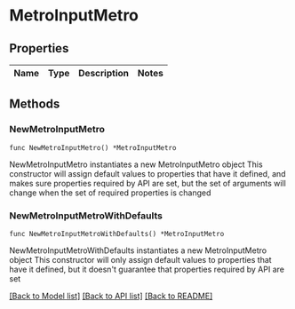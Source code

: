 # MetroInputMetro

## Properties

Name | Type | Description | Notes
------------ | ------------- | ------------- | -------------

## Methods

### NewMetroInputMetro

`func NewMetroInputMetro() *MetroInputMetro`

NewMetroInputMetro instantiates a new MetroInputMetro object
This constructor will assign default values to properties that have it defined,
and makes sure properties required by API are set, but the set of arguments
will change when the set of required properties is changed

### NewMetroInputMetroWithDefaults

`func NewMetroInputMetroWithDefaults() *MetroInputMetro`

NewMetroInputMetroWithDefaults instantiates a new MetroInputMetro object
This constructor will only assign default values to properties that have it defined,
but it doesn't guarantee that properties required by API are set


[[Back to Model list]](../README.md#documentation-for-models) [[Back to API list]](../README.md#documentation-for-api-endpoints) [[Back to README]](../README.md)


